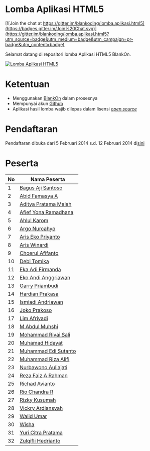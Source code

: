 # Lomba Aplikasi HTML5

[![Join the chat at https://gitter.im/blankoding/lomba.aplikasi.html5](https://badges.gitter.im/Join%20Chat.svg)](https://gitter.im/blankoding/lomba.aplikasi.html5?utm_source=badge&utm_medium=badge&utm_campaign=pr-badge&utm_content=badge)

Selamat datang di repositori lomba Aplikasi HTML5 BlankOn.

[![Lomba Aplikasi HTML5](https://cldup.com/do5bjx1B1O.png)](https://docs.google.com/forms/d/11cuv02e7ZO98_yySpx0jccEBCGzYTVCR648DXQb6GY8/viewform)

# Ketentuan
* Menggunakan [BlankOn](http://www.blankonlinux.or.id/) dalam prosesnya
* Mempunyai akun [Github](https://github.com/)
* Aplikasi hasil lomba wajib dilepas dalam lisensi [*open source*](http://opensource.org/licenses/)

# Pendaftaran
Pendaftaran dibuka dari 5 Februari 2014 s.d. 12 Februari 2014 di[sini](https://docs.google.com/forms/d/11cuv02e7ZO98_yySpx0jccEBCGzYTVCR648DXQb6GY8/viewform)

# Peserta

| No | Nama Peserta |
|----|--------------|
|1 | [Bagus Aji Santoso](https://github.com/baguzzzaji) |
|2 | [Abid Famasya A](https://github.com/famasya) |
|3 | [Aditya Pratama Malah](https://github.com/Adityamalah) |
|4 | [Afief Yona Ramadhana](https://github.com/afief) |
|5 | [Ahlul Karom](https://github.com/akhlul) |
|6 | [Argo Nurcahyo](https://github.com/argonurcahyo) |
|7 | [Aris Eko Priyanto](https://github.com/arisgith) |
|8 | [Aris Winardi](https://github.com/winardiaris) |
|9 | [Choerul Afifanto](https://github.com/cirulapiph) |
|10| [Debi Tomika](https://github.com/debitomika) |
|11| [Eka Adi Firmanda](https://github.com/mamanxxx) |
|12| [Eko Andi Anggriawan](https://github.com/ekospinach) |
|13| [Garry Priambudi](https://github.com/GarryLaly) |
|14| [Hardian Prakasa](https://github.com/ardiprakasa) |
|15| [Ismiadi Andriawan](https://github.com/ismiad1202) |
|16| [Joko Prakoso](https://github.com/joenaguero) |
|17| [Lim Afriyadi](https://github.com/ncrypthic) |
|18| [M Abdul Muhshi](https://github.com/muhshi) |
|19| [Mohammad Rivai Sali](https://github.com/rivay95) |
|20| [Muhamad Hidayat](https://github.com/kcnewbie) |
|21| [Muhammad Edi Sutanto](https://github.com/sutanto33) |
|22| [Muhammad Riza Alifi](https://github.com/alifiharafi) |
|23| [Nurbawono Auliajati](https://github.com/404Ghost99) |
|24| [Reza Faiz A Rahman](https://github.com/rezafaizarahman) |
|25| [Richad Avianto](https://github.com/aviantorichad) |
|26| [Rio Chandra R](https://github.com/riochr17) |
|27| [Rizky Kusumah](https://github.com/rizkusumah) |
|28| [Vickry Ardiansyah](https://github.com/freakry) |
|29| [Walid Umar](https://github.com/walidumar) |
|30| [Wisha](https://github.com/bocahblankon) |
|31| [Yuri Citra Pratama](https://github.com/yuripertamax)
|32|	[Zulqifli Hedrianto](https://github.com/ipinggenetika)
